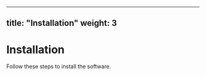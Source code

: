 
---
title: "Installation"
weight: 3
---

# Installation

Follow these steps to install the software.

